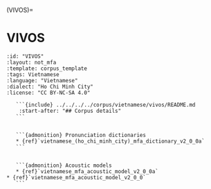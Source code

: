 
(VIVOS)=
# VIVOS

``````{corpus} VIVOS
:id: "VIVOS"
:layout: not_mfa
:template: corpus_template
:tags: Vietnamese
:language: "Vietnamese"
:dialect: "Ho Chi Minh City"
:license: "CC BY-NC-SA 4.0"

   ```{include} ../../../../corpus/vietnamese/vivos/README.md
    :start-after: "## Corpus details"
   ```


   ```{admonition} Pronunciation dictionaries
   * {ref}`vietnamese_(ho_chi_minh_city)_mfa_dictionary_v2_0_0a`
   ```


   ```{admonition} Acoustic models
   * {ref}`vietnamese_mfa_acoustic_model_v2_0_0a`
* {ref}`vietnamese_mfa_acoustic_model_v2_0_0`
   ```
``````
